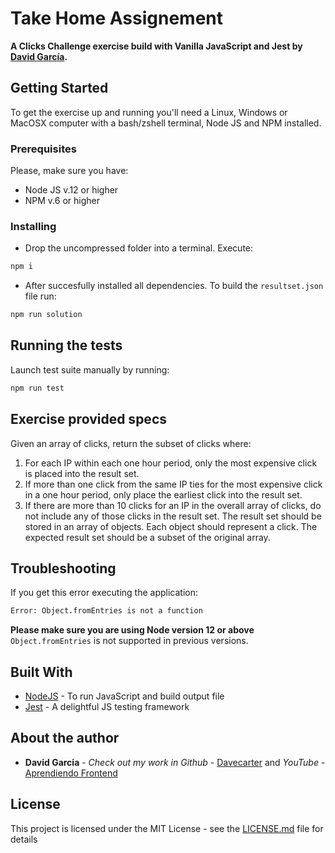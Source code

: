 # Take Home Assignement

**A Clicks Challenge exercise build with Vanilla JavaScript and Jest by [David García](https://www.linkedin.com/in/davidgarciaontivero/).**

## Getting Started

To get the exercise up and running you'll need a Linux, Windows or MacOSX computer with a bash/zshell terminal, Node JS and NPM installed.

### Prerequisites

Please, make sure you have:

- Node JS v.12 or higher
- NPM v.6 or higher

### Installing

- Drop the uncompressed folder into a terminal. Execute:

```bash
npm i
```

- After succesfully installed all dependencies. To build the `resultset.json` file run:

```bash
npm run solution
```

## Running the tests

Launch test suite manually by running:

```bash
npm run test
```

## Exercise provided specs

Given an array of clicks, return the subset of clicks where:

1. For each IP within each one hour period, only the most expensive click is placed into the
result set.
2. If more than one click from the same IP ties for the most expensive click in a one hour
period, only place the earliest click into the result set.
3. If there are more than 10 clicks for an IP in the overall array of clicks, do not include any
of those clicks in the result set.
The result set should be stored in an array of objects. Each object should represent a click. The
expected result set should be a subset of the original array.

## Troubleshooting

If you get this error executing the application:

```bash
Error: Object.fromEntries is not a function
```
**Please make sure you are using Node version 12 or above** `Object.fromEntries` is not supported in previous versions.

## Built With

- [NodeJS](https://nodejs.org/en/) - To run JavaScript and build output file
- [Jest](https://jestjs.io/) - A delightful JS testing framework

## About the author

- **David Garcia** - *Check out my work in Github* - [Davecarter](https://github.com/davecarter) and *YouTube* - [Aprendiendo Frontend](https://www.youtube.com/aprendiendofrontendchannel)

## License

This project is licensed under the MIT License - see the [LICENSE.md](LICENSE.md) file for details